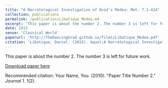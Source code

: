 ```yaml
---
title: "A Narratological Investigation of Ovid's Medea: Met. 7.1-424"
collection: publications
permalink: /publication/Libatique_Medea.md
excerpt: 'This paper is about the number 2. The number 3 is left for future work.'
date: 2015
venue: 'Classical World'
paperurl: 'http://TheDancingGrad.github.io/files/Libatique_Medea.pdf'
citation: 'Libatique, Daniel. (2015). &quot;A Narratological Investigation of Ovid's Medea: Met. 7.1-424.&quot; <i>Classical World</i> 109.1: 69-89.'
---
```

This paper is about the number 2. The number 3 is left for future work.

[Download paper here](http://academicpages.github.io/files/paper2.pdf)

Recommended citation: Your Name, You. (2010). "Paper Title Number 2." <i>Journal 1</i>. 1(2).

